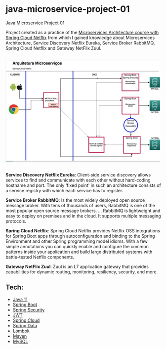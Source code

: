 # java-microservice-project-01
Java Microservice Project 01

Project created as a practice of the [Microservices Architecture course with Spring Cloud Netflix] from which I gained knowledge about Microservices Architecture, Service Discovery Netflix Eureka, Service Broker RabbitMQ, Spring Cloud Netflix and Gateway NetFlix Zuul.

<br />
<img src="microservices_architecture.png" width="500">
<br />
<br />

**Service Discovery Netflix Eureka**: Client-side service discovery allows services to find and communicate with each other without hard-coding hostname and port. The only ‘fixed point' in such an architecture consists of a service registry with which each service has to register.

**Service Broker RabbitMQ**: Is the most widely deployed open source message broker. With tens of thousands of users, RabbitMQ is one of the most popular open source message brokers. ... RabbitMQ is lightweight and easy to deploy on premises and in the cloud. It supports multiple messaging protocols.

**Spring Cloud Netflix**: Spring Cloud Netflix provides Netflix OSS integrations for Spring Boot apps through autoconfiguration and binding to the Spring Environment and other Spring programming model idioms. With a few simple annotations you can quickly enable and configure the common patterns inside your application and build large distributed systems with battle-tested Netflix components.

**Gateway NetFlix Zuul**: Zuul is an L7 application gateway that provides capabilities for dynamic routing, monitoring, resiliency, security, and more.

## Tech:

* [Java 11]
* [Spring Boot]
* [Spring Security]
* [JWT]
* [Spring Cloud]
* [Spring Data]
* [Lombok]
* [Maven]
* [MySQL]



[Java 11]: <https://docs.oracle.com/en/java/javase/11/?xd_co_f=4f813848-9bb3-47f8-9094-f46bcca78914>
[Spring Boot]: <https://spring.io>
[Spring Security]: <https://spring.io/projects/spring-security>
[JWT]: <https://jwt.io/>
[Spring Cloud]: <https://spring.io/projects/spring-cloud>
[Spring Data]: <https://spring.io/projects/spring-data>
[Lombok]: <https://projectlombok.org/>
[Maven]: <https://maven.apache.org/>
[MySQL]: <https://www.mysql.com/>
[Microservices Architecture course with Spring Cloud Netflix]: <https://www.udemy.com/course/spring-cloud-netflix/>

